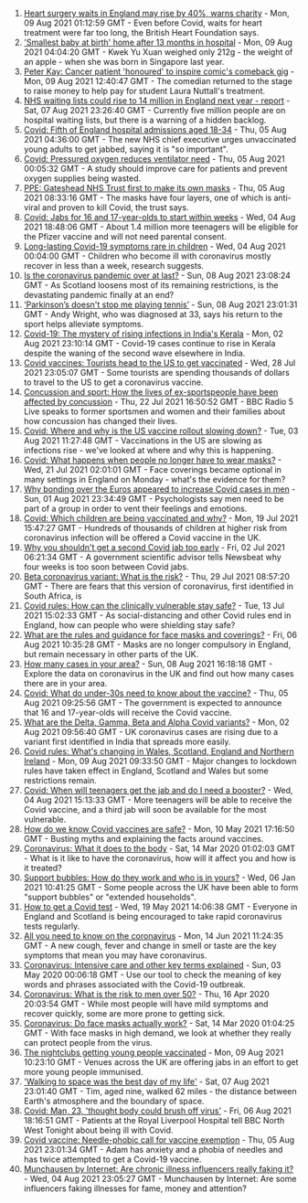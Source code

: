 1. [Heart surgery waits in England may rise by 40%, warns charity](https://www.bbc.co.uk/news/health-58141434) - Mon, 09 Aug 2021 01:12:59 GMT - Even before Covid, waits for heart treatment were far too long, the British Heart Foundation says.
2. ['Smallest baby at birth' home after 13 months in hospital](https://www.bbc.co.uk/news/world-asia-58141756) - Mon, 09 Aug 2021 04:04:20 GMT - Kwek Yu Xuan weighed only 212g - the weight of an apple - when she was born in Singapore last year.
3. [Peter Kay: Cancer patient 'honoured' to inspire comic's comeback gig](https://www.bbc.co.uk/news/uk-england-lancashire-58143012) - Mon, 09 Aug 2021 12:40:47 GMT - The comedian returned to the stage to raise money to help pay for student Laura Nuttall's treatment.
4. [NHS waiting lists could rise to 14 million in England next year - report](https://www.bbc.co.uk/news/health-58132538) - Sat, 07 Aug 2021 23:26:40 GMT - Currently five million people are on hospital waiting lists, but there is a warning of a hidden backlog.
5. [Covid: Fifth of England hospital admissions aged 18-34](https://www.bbc.co.uk/news/health-58095503) - Thu, 05 Aug 2021 04:36:00 GMT - The new NHS chief executive urges unvaccinated young adults to get jabbed, saying it is "so important".
6. [Covid: Pressured oxygen reduces ventilator need](https://www.bbc.co.uk/news/health-58088508) - Thu, 05 Aug 2021 00:05:32 GMT - A study should improve care for patients and prevent oxygen supplies being wasted.
7. [PPE: Gateshead NHS Trust first to make its own masks](https://www.bbc.co.uk/news/uk-england-tyne-58097840) - Thu, 05 Aug 2021 08:33:16 GMT - The masks have four layers, one of which is anti-viral and proven to kill Covid, the trust says.
8. [Covid: Jabs for 16 and 17-year-olds to start within weeks](https://www.bbc.co.uk/news/uk-58091693) - Wed, 04 Aug 2021 18:48:06 GMT - About 1.4 million more teenagers will be eligible for the Pfizer vaccine and will not need parental consent.
9. [Long-lasting Covid-19 symptoms rare in children](https://www.bbc.co.uk/news/health-58071898) - Wed, 04 Aug 2021 00:04:00 GMT - Children who become ill with coronavirus mostly recover in less than a week, research suggests.
10. [Is the coronavirus pandemic over at last?](https://www.bbc.co.uk/news/uk-scotland-58112939) - Sun, 08 Aug 2021 23:08:24 GMT - As Scotland loosens most of its remaining restrictions, is the devastating pandemic finally at an end?
11. [‘Parkinson’s doesn't stop me playing tennis’](https://www.bbc.co.uk/news/uk-england-nottinghamshire-58091757) - Sun, 08 Aug 2021 23:01:31 GMT - Andy Wright, who was diagnosed at 33, says his return to the sport helps alleviate symptoms.
12. [Covid-19: The mystery of rising infections in India's Kerala](https://www.bbc.co.uk/news/world-asia-india-58054124) - Mon, 02 Aug 2021 23:10:14 GMT - Covid-19 cases continue to rise in Kerala despite the waning of the second wave elsewhere in India.
13. [Covid vaccines: Tourists head to the US to get vaccinated](https://www.bbc.co.uk/news/world-us-canada-58004253) - Wed, 28 Jul 2021 23:05:07 GMT - Some tourists are spending thousands of dollars to travel to the US to get a coronavirus vaccine.
14. [Concussion and sport: How the lives of ex-sportspeople have been affected by concussion](https://www.bbc.co.uk/sport/57932622) - Thu, 22 Jul 2021 16:50:52 GMT - BBC Radio 5 Live speaks to former sportsmen and women and their families about how concussion has changed their lives.
15. [Covid: Where and why is the US vaccine rollout slowing down?](https://www.bbc.co.uk/news/57889961) - Tue, 03 Aug 2021 11:27:48 GMT - Vaccinations in the US are slowing as infections rise - we've looked at where and why this is happening.
16. [Covid: What happens when people no longer have to wear masks?](https://www.bbc.co.uk/news/health-57861677) - Wed, 21 Jul 2021 02:01:01 GMT - Face coverings became optional in many settings in England on Monday - what's the evidence for them?
17. [Why bonding over the Euros appeared to increase Covid cases in men](https://www.bbc.co.uk/news/health-58015593) - Sun, 01 Aug 2021 23:34:49 GMT - Psychologists say men need to be part of a group in order to vent their feelings and emotions.
18. [Covid: Which children are being vaccinated and why?](https://www.bbc.co.uk/news/health-57888429) - Mon, 19 Jul 2021 15:47:27 GMT - Hundreds of thousands of children at higher risk from coronavirus infection will be offered a Covid vaccine in the UK.
19. [Why you shouldn't get a second Covid jab too early](https://www.bbc.co.uk/news/newsbeat-57682233) - Fri, 02 Jul 2021 06:21:34 GMT - A government scientific advisor tells Newsbeat why four weeks is too soon between Covid jabs.
20. [Beta coronavirus variant: What is the risk?](https://www.bbc.co.uk/news/health-55534727) - Thu, 29 Jul 2021 08:57:20 GMT - There are fears that this version of coronavirus, first identified in South Africa, is
21. [Covid rules: How can the clinically vulnerable stay safe?](https://www.bbc.co.uk/news/health-51997151) - Tue, 13 Jul 2021 15:02:33 GMT - As social-distancing and other Covid rules end in England, how can people who were shielding stay safe?
22. [What are the rules and guidance for face masks and coverings?](https://www.bbc.co.uk/news/health-51205344) - Fri, 06 Aug 2021 10:35:28 GMT - Masks are no longer compulsory in England, but remain necessary in other parts of the UK.
23. [How many cases in your area?](https://www.bbc.co.uk/news/uk-51768274) - Sun, 08 Aug 2021 16:18:18 GMT - Explore the data on coronavirus in the UK and find out how many cases there are in your area.
24. [Covid: What do under-30s need to know about the vaccine?](https://www.bbc.co.uk/news/health-57273875) - Thu, 05 Aug 2021 09:25:56 GMT - The government is expected to announce that 16 and 17-year-olds will receive the Covid vaccine.
25. [What are the Delta, Gamma, Beta and Alpha Covid variants?](https://www.bbc.co.uk/news/health-55659820) - Mon, 02 Aug 2021 09:56:40 GMT - UK coronavirus cases are rising due to a variant first identified in India that spreads more easily.
26. [Covid rules: What's changing in Wales, Scotland, England and Northern Ireland](https://www.bbc.co.uk/news/explainers-52530518) - Mon, 09 Aug 2021 09:33:50 GMT - Major changes to lockdown rules have taken effect in England, Scotland and Wales but some restrictions remain.
27. [Covid: When will teenagers get the jab and do I need a booster?](https://www.bbc.co.uk/news/health-55045639) - Wed, 04 Aug 2021 15:13:33 GMT - More teenagers will be able to receive the Covid vaccine, and a third jab will soon be available for the most vulnerable.
28. [How do we know Covid vaccines are safe?](https://www.bbc.co.uk/news/health-55056016) - Mon, 10 May 2021 17:16:50 GMT - Busting myths and explaining the facts around vaccines.
29. [Coronavirus: What it does to the body](https://www.bbc.co.uk/news/health-51214864) - Sat, 14 Mar 2020 01:02:03 GMT - What is it like to have the coronavirus, how will it affect you and how is it treated?
30. [Support bubbles: How do they work and who is in yours?](https://www.bbc.co.uk/news/health-52637354) - Wed, 06 Jan 2021 10:41:25 GMT - Some people across the UK have been able to form "support bubbles" or "extended households".
31. [How to get a Covid test](https://www.bbc.co.uk/news/health-51943612) - Wed, 19 May 2021 14:06:38 GMT - Everyone in England and Scotland is being encouraged to take rapid coronavirus tests regularly.
32. [All you need to know on the coronavirus](https://www.bbc.co.uk/news/health-51048366) - Mon, 14 Jun 2021 11:24:35 GMT - A new cough, fever and change in smell or taste are the key symptoms that mean you may have coronavirus.
33. [Coronavirus: Intensive care and other key terms explained](https://www.bbc.co.uk/news/health-52182658) - Sun, 03 May 2020 00:06:18 GMT - Use our tool to check the meaning of key words and phrases associated with the Covid-19 outbreak.
34. [Coronavirus: What is the risk to men over 50?](https://www.bbc.co.uk/news/health-52197594) - Thu, 16 Apr 2020 20:03:54 GMT - While most people will have mild symptoms and recover quickly, some are more prone to getting sick.
35. [Coronavirus: Do face masks actually work?](https://www.bbc.co.uk/news/health-51881555) - Sat, 14 Mar 2020 01:04:25 GMT - With face masks in high demand, we look at whether they really can protect people from the virus.
36. [The nightclubs getting young people vaccinated](https://www.bbc.co.uk/news/uk-58146198) - Mon, 09 Aug 2021 10:23:10 GMT - Venues across the UK are offering jabs in an effort to get more young people immunised.
37. ['Walking to space was the best day of my life'](https://www.bbc.co.uk/news/uk-england-nottinghamshire-58071075) - Sat, 07 Aug 2021 23:01:40 GMT - Tim, aged nine, walked 62 miles - the distance between Earth's atmosphere and the boundary of space.
38. [Covid: Man, 23, 'thought body could brush off virus'](https://www.bbc.co.uk/news/uk-england-merseyside-58121193) - Fri, 06 Aug 2021 18:16:51 GMT - Patients at the Royal Liverpool Hospital tell BBC North West Tonight about being ill with Covid.
39. [Covid vaccine: Needle-phobic call for vaccine exemption](https://www.bbc.co.uk/news/health-58100674) - Thu, 05 Aug 2021 23:01:34 GMT - Adam has anxiety and a phobia of needles and has twice attempted to get a Covid-19 vaccine.
40. [Munchausen by Internet: Are chronic illness influencers really faking it?](https://www.bbc.co.uk/news/stories-58093455) - Wed, 04 Aug 2021 23:05:27 GMT - Munchausen by Internet: Are some influencers faking illnesses for fame, money and attention?
